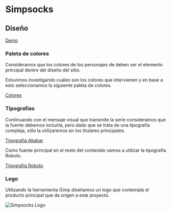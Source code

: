 # Simpsocks

## Diseño

[Demo](http://www.simpsocks.com.ar)

### Paleta de colores

Consideramos que los colores de los personajes de deben ser el elemento principal dentro del diseño del sitio.

Estuvimos investigando cuáles son los colores que intervienen y en base a esto seleccionamos la siguiente paleta de colores.

[Colores](https://coolors.co/ffd521-70d1ef-d6e69f-424f46-f14e28)

### Tipografías

Continuando con el mensaje visual que transmite la serie consideramos que la fuente debemos incluirla, pero dado que se trata de una tipografía compleja, sólo la utilizaremos en los titulares principales.

[Tipografía Akabar](https://github.com/gerisg/grupo-5-simpsocks/tree/master/design/fonts)

Como fuente principal en el resto del contenido vamos a utilizar la tipografía Roboto.

[Tipografía Roboto](https://fonts.google.com/specimen/Roboto?query=roboto)

### Logo

Utilizando la herramienta Gimp diseñamos un logo que contempla el producto principal que da origen a este proyecto.

![Simpsocks Logo](https://raw.githubusercontent.com/gerisg/grupo-5-simpsocks/master/design/images/logo/logo.png)
